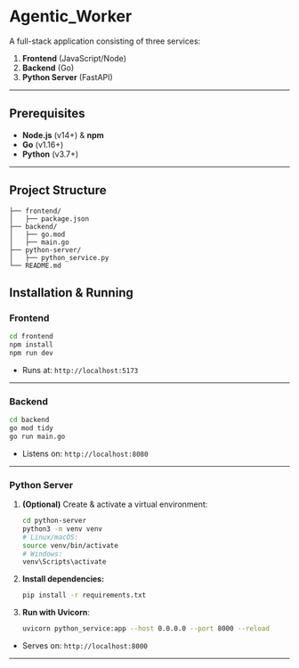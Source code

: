 # Agentic_Worker

A full-stack application consisting of three services:

1. **Frontend** (JavaScript/Node)  
2. **Backend** (Go)  
3. **Python Server** (FastAPI)

---

## Prerequisites

- **Node.js** (v14+) & **npm**  
- **Go** (v1.16+)  
- **Python** (v3.7+)  
---

## Project Structure

```
├── frontend/          
│   ├── package.json
├── backend/          
│   ├── go.mod
│   ├── main.go
├── python-server/   
│   ├── python_service.py 
└── README.md
```
## Installation & Running

### Frontend

```bash
cd frontend
npm install
npm run dev
```

- Runs at: `http://localhost:5173`

---

### Backend

```bash
cd backend
go mod tidy
go run main.go
```

- Listens on: `http://localhost:8080`

---

### Python Server

1. **(Optional)** Create & activate a virtual environment:
   ```bash
   cd python-server
   python3 -m venv venv
   # Linux/macOS:
   source venv/bin/activate
   # Windows:
   venv\Scripts\activate
   ```

2. **Install dependencies:**
   ```bash
   pip install -r requirements.txt
   ```

3. **Run with Uvicorn**:
   ```bash
   uvicorn python_service:app --host 0.0.0.0 --port 8000 --reload
   ```

- Serves on: `http://localhost:8000`

---

